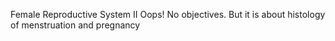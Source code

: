 Female Reproductive System II
Oops! No objectives. But it is about histology of menstruation and pregnancy
